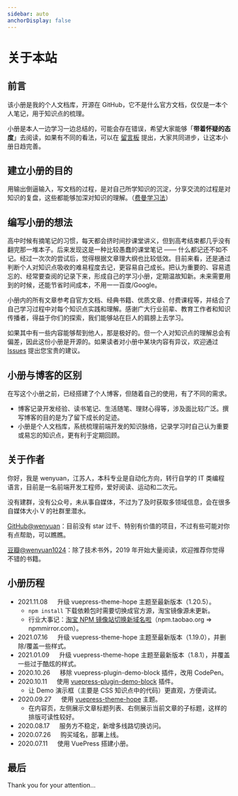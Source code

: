 ```yaml
---
sidebar: auto
anchorDisplay: false
---
```


# 关于本站

## 前言

该小册是我的个人文档库，开源在 GitHub，它不是什么官方文档，仅仅是一本个人笔记，用于知识点的梳理。

小册是本人一边学习一边总结的，可能会存在错误，希望大家能够「**带着怀疑的态度**」去阅读，如果有不同的看法，可以在 [留言板](https://github.com/wenyuan/fedbook/issues/new?title=【讨论】此处填写文章标题&body=-%20文章标题：%0A-%20文章链接：%0A-%20我的疑问/观点：%0A-%20推荐资料： "留言版") 提出，大家共同进步，让这本小册日趋完善。

## 建立小册的目的

用输出倒逼输入，写文档的过程，是对自己所学知识的沉淀，分享交流的过程是对知识的复盘，这些都能够加深对知识的理解。（[费曼学习法](https://36kr.com/p/1721599983617)）

## 编写小册的想法

高中时候有摘笔记的习惯，每天都会挤时间抄课堂讲义，但到高考结束都几乎没有翻完那一堆本子。后来发现这是一种比较愚蠢的课堂笔记 —— 什么都记还不如不记。经过一次次的尝试后，觉得根据文章理大纲也比较低效。目前来看，还是通过判断个人对知识点吸收的难易程度去记，更容易自己成长。把认为重要的、容易遗忘的、经常要查阅的记录下来，形成自己的学习小册，定期温故知新。未来需要用到的时候，还能节省时间成本，不用一一百度/Google。

小册内的所有文章参考自官方文档、经典书籍、优质文章、付费课程等，并结合了自己学习过程中对每个知识点实践和理解。感谢广大行业前辈、教育工作者和知识传播者，得益于你们的探索，我们能够站在巨人的肩膀上去学习。

如果其中有一些内容能够帮到他人，那是极好的。但一个人对知识点的理解总会有偏差，因此这份小册是开源的。如果读者对小册中某块内容有异议，欢迎通过 [Issues](https://github.com/wenyuan/fedbook/issues/new?title=【讨论】此处填写文章标题&body=-%20文章标题：%0A-%20文章链接：%0A-%20我的疑问/观点：%0A-%20推荐资料： "issues") 提出您宝贵的建议。

## 小册与博客的区别

在写这个小册之前，已经搭建了个人博客，但随着自己的使用，有了不同的需求。

* 博客记录开发经验、读书笔记、生活随笔、理财心得等，涉及面比较广泛。撰写博客的目的是为了留下成长的足迹。
* 小册是个人文档库，系统梳理前端开发的知识脉络，记录学习时自己认为重要或易忘的知识点，更有利于定期回顾。

## 关于作者

你好，我是 wenyuan，江苏人，本科专业是自动化方向，转行自学的 IT 类编程语言，目前是一名前端开发工程师，爱好阅读、运动和二次元。

没有建群，没有公众号，未从事自媒体，不过为了及时获取多领域信息，会在很多自媒体大小 V 的社群里潜水。

[GitHub@wenyuan](https://github.com/wenyuan "GitHub")：目前没有 star 过千、特别有价值的项目，不过有些可能对你有点帮助，可以瞧瞧。

[豆瓣@wenyuan1024](https://www.douban.com/people/wenyuan1024/ "豆瓣")：除了技术书外，2019 年开始大量阅读，欢迎推荐你觉得不错的书籍。

## 小册历程

* 2021.11.08 &emsp; 升级 vuepress-theme-hope 主题至最新版本（1.20.5）。
  * `npm install` 下载依赖包时需要切换成官方源，淘宝镜像源未更新。
  * 行业大事记：[淘宝 NPM 镜像站切换新域名啦](https://www.yuque.com/afx/blog/cnpm-new-registry)（npm.taobao.org => npmmirror.com）。
* 2021.07.16 &emsp; 升级 vuepress-theme-hope 主题至最新版本（1.19.0），并删除/覆盖一些样式。
* 2021.01.09 &emsp; 升级 vuepress-theme-hope 主题至最新版本（1.8.1），并覆盖一些过于酷炫的样式。
* 2020.10.26 &emsp; 移除 vuepress-plugin-demo-block 插件，改用 CodePen。
* 2020.10.11 &emsp; 使用 [vuepress-plugin-demo-block](https://daxigua.me/vuepress-plugin-demo-block/zh/ "vuepress-plugin-demo-block") 插件。
  * 让 Demo 演示框（主要是 CSS 知识点中的代码）更直观，方便调试。
* 2020.09.27 &emsp; 使用 [vuepress-theme-hope](https://github.com/vuepress-theme-hope/vuepress-theme-hope "vuepress-theme-hope") 主题。
  * 在内容页，左侧展示文章标题列表、右侧展示当前文章的子标题，这样的排版可读性较好。
* 2020.08.17 &emsp; 服务方不稳定，新增多线路切换访问。
* 2020.07.26 &emsp; 购买域名，部署上线。
* 2020.07.11 &emsp; 使用 VuePress 搭建小册。

## 最后

Thank you for your attention…
